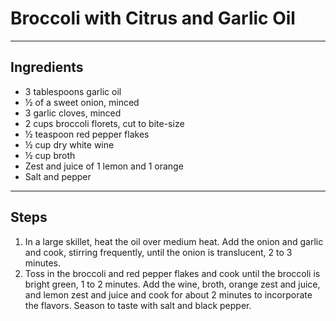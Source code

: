 # Broccoli with Citrus and Garlic Oil

---

## Ingredients

* 3 tablespoons garlic oil
* ½ of a sweet onion, minced
* 3 garlic cloves, minced
* 2 cups broccoli florets, cut to bite-size
* ½ teaspoon red pepper flakes
* ½ cup dry white wine
* ½ cup broth
* Zest and juice of 1 lemon and 1 orange
* Salt and pepper

---

## Steps

1.  In a large skillet, heat the oil over medium heat. Add the onion and garlic and cook, stirring frequently, until the onion is translucent, 2 to 3 minutes. 
2. Toss in the broccoli and red pepper flakes and cook until the broccoli is bright green, 1 to 2 minutes. Add the wine, broth, orange zest and juice, and lemon zest and juice and cook for about 2 minutes to incorporate the flavors. Season to taste with salt and black pepper.
